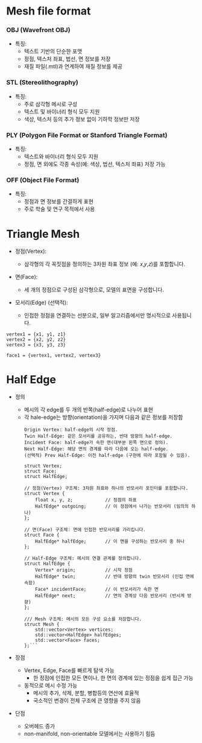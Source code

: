 
# Mesh file format

### OBJ (Wavefront OBJ)
+ 특징:
  + 텍스트 기반의 단순한 포맷
  + 정점, 텍스처 좌표, 법선, 면 정보를 저장
  + 재질 파일(.mtl)과 연계하여 재질 정보를 제공

### STL (Stereolithography)
+ 특징:
  + 주로 삼각형 메시로 구성
  + 텍스트 및 바이너리 형식 모두 지원
  + 색상, 텍스처 등의 추가 정보 없이 기하학 정보만 저장
### PLY (Polygon File Format or Stanford Triangle Format)
+ 특징:
  + 텍스트와 바이너리 형식 모두 지원
  + 정점, 면 외에도 각종 속성(예: 색상, 법선, 텍스처 좌표) 저장 가능

### OFF (Object File Format)
+ 특징:
  + 정점과 면 정보를 간결하게 표현
  + 주로 학술 및 연구 목적에서 사용

# Triangle Mesh
+ 정점(Vertex):
  + 삼각형의 각 꼭짓점을 정의하는 3차원 좌표 정보 (예: 𝑥,𝑦,𝑧)를 포함합니다.

+ 면(Face):
  + 세 개의 정점으로 구성된 삼각형으로, 모델의 표면을 구성합니다.

+ 모서리(Edge) (선택적):
  + 인접한 정점을 연결하는 선분으로, 일부 알고리즘에서만 명시적으로 사용됩니다.
```
vertex1 = {x1, y1, z1}
vertex2 = {x2, y2, z2}
vertex3 = {x3, y3, z3}

face1 = {vertex1, vertex2, vertex3}
```
# Half Edge
+ 정의
  + 메시의 각 edge를 두 개의 반쪽(half-edge)로 나누어 표현
  + 각 hale-edge는 방향(orientation)을 가지며 다음과 같은 정보를 저장함
    ```
    Origin Vertex: half-edge의 시작 정점.
    Twin Half-Edge: 같은 모서리를 공유하는, 반대 방향의 half-edge.
    Incident Face: half-edge가 속한 면(대부분 왼쪽 면으로 정의).
    Next Half-Edge: 해당 면의 경계를 따라 다음에 오는 half-edge.
    (선택적) Prev Half-Edge: 이전 half-edge (구현에 따라 포함될 수 있음).

    struct Vertex;
    struct Face;
    struct HalfEdge;

    // 정점(Vertex) 구조체: 3차원 좌표와 하나의 반모서리 포인터를 포함합니다.
    struct Vertex {
        float x, y, z;            // 정점의 좌표
        HalfEdge* outgoing;       // 이 정점에서 나가는 반모서리 (임의의 하나)
    };
    
    // 면(Face) 구조체: 면에 인접한 반모서리를 가리킵니다.
    struct Face {
        HalfEdge* halfEdge;       // 이 면을 구성하는 반모서리 중 하나
    };
    
    // Half-Edge 구조체: 메시의 연결 관계를 정의합니다.
    struct HalfEdge {
        Vertex* origin;           // 시작 정점
        HalfEdge* twin;           // 반대 방향의 twin 반모서리 (인접 면에 속함)
        Face* incidentFace;       // 이 반모서리가 속한 면
        HalfEdge* next;           // 면의 경계상 다음 반모서리 (반시계 방향)
    };
    
    /// Mesh 구조체: 메시의 모든 구성 요소를 저장합니다.
    struct Mesh {
        std::vector<Vertex> vertices;
        std::vector<HalfEdge> halfEdges;
        std::vector<Face> faces;
    };```

+ 장점
  + Vertex, Edge, Face를 빠르게 탐색 가능
    + 한 정점에 인접한 모든 면이나, 한 면의 경계에 있는 정점을 쉽게 접근 가능
  + 동적으로 메시 수정 가능
    + 메시의 추가, 삭제, 분할, 병합등의 연산에 효율적
    + 국소적인 변경이 전체 구조에 큰 영향을 주지 않음
   
+ 단점
  + 오버헤드 증가
  + non-manifold, non-orientable 모델에서는 사용하기 힘듬            
